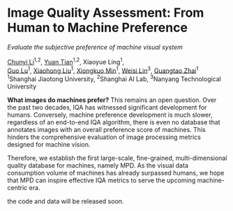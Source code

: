  <h1>Image Quality Assessment: From Human to Machine Preference</h1>

 _Evaluate the subjective preference of machine visual system_

 <div>
      <a href="https://lcysyzxdxc.github.io" target="_blank">Chunyi Li</a><sup>1,2</sup>,
      <a href="https://scholar.google.com/citations?user=Kzd0qtsAAAAJ&hl/" target="_blank">Yuan Tian</a><sup>1,2</sup>,   
      Xiaoyue Ling<sup>1</sup>,
<!--       <a href="https://zzc-1998.github.io/" target="_blank">Zicheng Zhang</a><sup>1</sup>,
      <a href="https://teowu.github.io/" target="_blank">Haoning Wu</a><sup>2</sup>, -->
 </div>

 <div>
      <a href="https://guolusjtu.github.io/guoluhomepage/" target="_blank">Guo Lu</a><sup>1</sup>,
      <a href="https://jhc.sjtu.edu.cn/~xiaohongliu/" target="_blank">Xiaohong Liu</a><sup>1</sup>,
      <a href="https://minxiongkuo.github.io/" target="_blank">Xiongkuo Min</a><sup>1</sup>,
      <a href="https://personal.ntu.edu.sg/wslin/Home.html" target="_blank">Weisi Lin</a><sup>3</sup>,
      <a href="https://ee.sjtu.edu.cn/en/FacultyDetail.aspx?id=24&infoid=153&flag=153" target="_blank">Guangtao Zhai</a><sup>1</sup>
 </div>
 <div>
  <sup>1</sup>Shanghai Jiaotong University,  <sup>2</sup>Shanghai AI Lab,  <sup>3</sup>Nanyang Technological University
 </div> 

**What images do machines prefer?** This remains an open question. Over the past two decades, IQA has witnessed significant development for humans. Conversely, machine preference development is much slower, regardless of an end-to-end IQA algorithm, there is even no database that annotates images with an overall preference score of machines. This hinders the comprehensive evaluation of image processing metrics designed for machine vision.

Therefore, we establish the first large-scale, fine-grained, multi-dimensional quality database for machines, namely MPD. As the visual data consumption volume of machines has already surpassed humans, we hope that MPD can inspire effective IQA metrics to serve the upcoming machine-centric era.

the code and data will be released soon.
